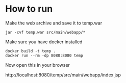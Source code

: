 # How to run
Make the web archive and save it to temp.war
```
jar -cvf temp.war src/main/webapp/*
```
Make sure you have docker installed
```
docker build -t temp .
docker run --rm -dp 8080:8080 temp
```
Now open this in your browser

http://localhost:8080/temp/src/main/webapp/index.jsp
